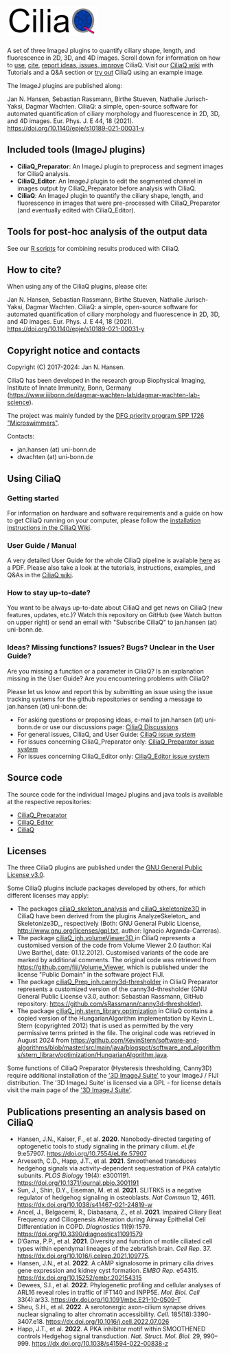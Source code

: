 # ![CiliaQ](https://github.com/hansenjn/CiliaQ/blob/master/Webfiles/20200618%20CiliaQ%20Logo%20Small.png?raw=true)
A set of three ImageJ plugins to quantify ciliary shape, length, and fluorescence in 2D, 3D, and 4D images. Scroll down for information on how to [use](https://github.com/hansenjn/CiliaQ#using-ciliaq), [cite](https://github.com/hansenjn/CiliaQ#how-to-cite), [report ideas, issues, improve](https://github.com/hansenjn/CiliaQ#ideas-missing-functions-issues-bugs-unclear-in-the-user-guide) CiliaQ. Visit our [CiliaQ wiki](https://github.com/hansenjn/CiliaQ/wiki/Home/) with Tutorials and a Q&A section or [try out](https://github.com/hansenjn/CiliaQ/tree/master/Examples) CiliaQ using an example image. 

The ImageJ plugins are published along:

Jan N. Hansen, Sebastian Rassmann, Birthe Stueven, Nathalie Jurisch-Yaksi, Dagmar Wachten. CiliaQ: a simple, open-source software for automated quantification of ciliary morphology and fluorescence in 2D, 3D, and 4D images. Eur. Phys. J. E 44, 18 (2021). https://doi.org/10.1140/epje/s10189-021-00031-y

## Included tools (ImageJ plugins)
- **CiliaQ_Preparator**: An ImageJ plugin to preprocess and segment images for CiliaQ analysis.
- **CiliaQ_Editor**: An ImageJ plugin to edit the segmented channel in images output by CiliaQ_Preparator before analysis with CiliaQ.
- **CiliaQ**: An ImageJ plugin to quantify the ciliary shape, length, and fluorescence in images that were pre-processed with CiliaQ_Preparator (and eventually edited with CiliaQ_Editor).

## Tools for post-hoc analysis of the output data
See our [R scripts](https://github.com/hansenjn/CiliaQ/tree/master/R%20Scripts) for combining results produced with CiliaQ.

## How to cite?
When using any of the CiliaQ plugins, please cite:

Jan N. Hansen, Sebastian Rassmann, Birthe Stueven, Nathalie Jurisch-Yaksi, Dagmar Wachten. CiliaQ: a simple, open-source software for automated quantification of ciliary morphology and fluorescence in 2D, 3D, and 4D images. Eur. Phys. J. E 44, 18 (2021). https://doi.org/10.1140/epje/s10189-021-00031-y

## Copyright notice and contacts
Copyright (C) 2017-2024: Jan N. Hansen. 

CiliaQ has been developed in the research group Biophysical Imaging, Institute of Innate Immunity, Bonn, Germany (https://www.iiibonn.de/dagmar-wachten-lab/dagmar-wachten-lab-science).

The project was mainly funded by the [DFG priority program SPP 1726 "Microswimmers"](https://www.fz-juelich.de/ibi/ibi-5//EN/Leistungen/SPP1726/_node.html).

Contacts: 
- jan.hansen (at) uni-bonn.de
- dwachten (at) uni-bonn.de

## Using CiliaQ
### Getting started
For information on hardware and software requirements and a guide on how to get CiliaQ running on your computer, please follow the [installation instructions in the CiliaQ Wiki](https://github.com/hansenjn/CiliaQ/wiki/Installing-CiliaQ).

### User Guide / Manual
A very detailed User Guide for the whole CiliaQ pipeline is available [here](https://github.com/hansenjn/CiliaQ/blob/master/Webfiles/CiliaQ_SOP.pdf) as a PDF.
Please also take a look at the tutorials, instructions, examples, and Q&As in the [CiliaQ wiki](https://github.com/hansenjn/CiliaQ/wiki/Home/).

### How to stay up-to-date?
You want to be always up-to-date about CiliaQ and get news on CiliaQ (new features, updates, etc.)? Watch this repository on GitHub (see Watch button on upper right) or send an email with "Subscribe CiliaQ" to jan.hansen (at) uni-bonn.de.

### Ideas? Missing functions? Issues? Bugs? Unclear in the User Guide?
Are you missing a function or a parameter in CiliaQ?
Is an explanation missing in the User Guide?
Are you encountering problems with CiliaQ?

Please let us know and report this by submitting an issue using the issue tracking systems for the github repositories or sending a message to jan.hansen (at) uni-bonn.de:
- For asking questions or proposing ideas, e-mail to jan.hansen (at) uni-bonn.de or use our discussions page: [CiliaQ Discussions](https://github.com/hansenjn/CiliaQ/discussions)
- For general issues, CiliaQ, and User Guide: [CiliaQ issue system](https://github.com/hansenjn/CiliaQ/issues)
- For issues concerning CiliaQ_Preparator only: [CiliaQ_Preparator issue system](https://github.com/hansenjn/CiliaQ_Preparator/issues)
- For issues concerning CiliaQ_Editor only: [CiliaQ_Editor issue system](https://github.com/hansenjn/CiliaQ_Editor/issues)

## Source code
The source code for the individual ImageJ plugins and java tools is available at the respective repositories:
- [CiliaQ_Preparator](https://github.com/hansenjn/CiliaQ_Preparator)
- [CiliaQ_Editor](https://github.com/hansenjn/CiliaQ_Editor)
- [CiliaQ](https://github.com/hansenjn/CiliaQ)

## Licenses
The three CiliaQ plugins are published under the [GNU General Public License v3.0](https://github.com/hansenjn/CiliaQ/blob/master/LICENSE).

Some CiliaQ plugins include packages developed by others, for which different licenses may apply:
- The packages [ciliaQ_skeleton_analysis](https://github.com/hansenjn/CiliaQ/tree/master/src/main/java/ciliaQ_skeleton_analysis) and [ciliaQ_skeletonize3D](https://github.com/hansenjn/CiliaQ/tree/master/src/main/java/ciliaQ_skeletonize3D) in CiliaQ have been derived from the plugins AnalyzeSkeleton_ and Skeletonize3D_, respectively (Both: GNU General Public License, http://www.gnu.org/licenses/gpl.txt, author: Ignacio Arganda-Carreras).
- The package [ciliaQ_jnh.volumeViewer3D ](https://github.com/hansenjn/CiliaQ/tree/master/src/main/java/ciliaQ_jnh/volumeViewer3D) in CiliaQ represents a customised version of the code from Volume Viewer 2.0 (author: Kai Uwe Barthel, date: 01.12.2012). Customised variants of the code are marked by additional comments. The original code was retrieved from https://github.com/fiji/Volume_Viewer, which is published under the license "Public Domain" in the software project FIJI.
- The package [ciliaQ_Prep_jnh.canny3d-thresholder](https://github.com/hansenjn/CiliaQ_Preparator/tree/master/src/main/java/ciliaQ_Prep_jnh/canny3d_thresholder) in CiliaQ Preparator represents a customized version of the canny3d-thresholder (GNU General Public License v3.0, author: Sebastian Rassmann, GitHub repository: https://github.com/sRassmann/canny3d-thresholder).
- The package [ciliaQ_jnh.stern_library.optimization](https://github.com/hansenjn/CiliaQ/tree/master/src/main/java/ciliaQ_jnh/stern_library/optimization) in CiliaQ contains a copied version of the HungarianAlgorithm implementation by Kevin L. Stern (copyrighted 2012) that is used as permitted by the very permissive terms printed in the file. The original code was retrieved in August 2024 from https://github.com/KevinStern/software-and-algorithms/blob/master/src/main/java/blogspot/software_and_algorithms/stern_library/optimization/HungarianAlgorithm.java.

Some functions of CiliaQ Preparator (Hysteresis thresholding, Canny3D) require additional installation of the ['3D ImageJ Suite'](https://imagej.net/plugins/3d-imagej-suite/) to your ImageJ / FIJI distribution. The '3D ImageJ Suite' is licensed via a GPL - for license details visit the main page of the ['3D ImageJ Suite'](https://imagej.net/plugins/3d-imagej-suite/).

## Publications presenting an analysis based on CiliaQ
- Hansen, J.N., Kaiser, F., et al. **2020**. Nanobody-directed targeting of optogenetic tools to study signaling in the primary cilium. *eLife* 9:e57907. https://doi.org/10.7554/eLife.57907
- Arveseth, C.D., Happ, J.T., et al. **2021**. Smoothened transduces hedgehog signals via activity-dependent sequestration of PKA catalytic subunits. *PLOS Biology* 19(4): e3001191. https://doi.org/10.1371/journal.pbio.3001191
- Sun, J., Shin, D.Y., Eiseman, M. et al. **2021**. SLITRK5 is a negative regulator of hedgehog signaling in osteoblasts. *Nat Commun* 12, 4611. https://dx.doi.org/10.1038/s41467-021-24819-w
- Ancel, J., Belgacemi, R., Diabasana, Z., et al. **2021**. Impaired Ciliary Beat Frequency and Ciliogenesis Alteration during Airway Epithelial Cell Differentiation in COPD. *Diagnostics* 11(9):1579. https://doi.org/10.3390/diagnostics11091579
- D’Gama, P.P., et al. **2021**. Diversity and function of motile ciliated cell types within ependymal lineages of the zebrafish brain. *Cell Rep.* 37. https://dx.doi.org/10.1016/j.celrep.2021.109775.
- Hansen, J.N., et al. **2022**. A cAMP signalosome in primary cilia drives gene expression and kidney cyst formation. *EMBO Rep.* e54315. https://dx.doi.org/10.15252/embr.202154315
- Dewees, S.I., et al. **2022**. Phylogenetic profiling and cellular analyses of ARL16 reveal roles in traffic of IFT140 and INPP5E. *Mol. Biol. Cell* 33(4):ar33. https://dx.doi.org/10.1091/mbc.E21-10-0509-T
- Sheu, S.H., et al. **2022**. A serotonergic axon-cilium synapse drives nuclear signaling to alter chromatin accessibility. *Cell*. 185(18):3390-3407.e18. https://dx.doi.org/10.1016/j.cell.2022.07.026
- Happ, J.T., et al. **2022**. A PKA inhibitor motif within SMOOTHENED controls Hedgehog signal transduction. *Nat. Struct. Mol. Biol.* 29, 990–999. https://dx.doi.org/10.1038/s41594-022-00838-z
